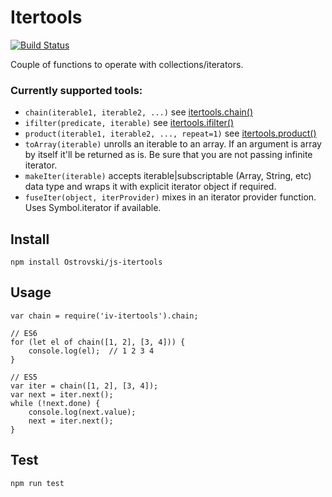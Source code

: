 # Itertools

[![Build Status](https://travis-ci.org/Ostrovski/js-itertools.svg)](https://travis-ci.org/Ostrovski/js-itertools)

Couple of functions to operate with collections/iterators.

### Currently supported tools:
 - `chain(iterable1, iterable2, ...)` see <a href="https://docs.python.org/2/library/itertools.html#itertools.chain">itertools.chain()</a>
 - `ifilter(predicate, iterable)` see <a href="https://docs.python.org/2/library/itertools.html#itertools.ifilter">itertools.ifilter()</a>
 - `product(iterable1, iterable2, ..., repeat=1)` see <a href="https://docs.python.org/2.7/library/itertools.html#itertools.product">itertools.product()</a> 
 - `toArray(iterable)` unrolls an iterable to an array. If an argument is array by itself it'll be 
    returned as is. Be sure that you are not passing infinite iterator.
 - `makeIter(iterable)` accepts iterable|subscriptable (Array, String, etc) data type 
    and wraps it with explicit iterator object if required.  
 - `fuseIter(object, iterProvider)` mixes in an iterator provider function. 
    Uses Symbol.iterator if available.
   
## Install
    npm install Ostrovski/js-itertools

## Usage
    var chain = require('iv-itertools').chain;
    
    // ES6
    for (let el of chain([1, 2], [3, 4])) {
        console.log(el);  // 1 2 3 4
    }
    
    // ES5
    var iter = chain([1, 2], [3, 4]);
    var next = iter.next();
    while (!next.done) {
        console.log(next.value);
        next = iter.next();
    }

## Test
    npm run test
